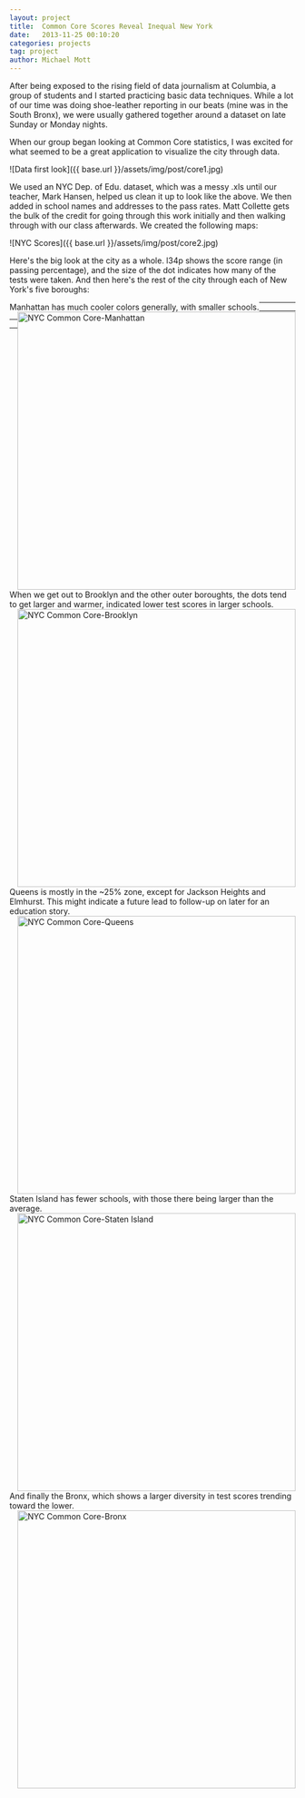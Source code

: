 ```yaml
---
layout: project
title:  Common Core Scores Reveal Inequal New York
date:   2013-11-25 00:10:20
categories: projects
tag: project
author: Michael Mott
---
```


After being exposed to the rising field of data journalism at Columbia, a group of students and I started practicing basic data techniques. While a lot of our time was doing shoe-leather reporting in our beats (mine was in the South Bronx), we were usually gathered together around a dataset on late Sunday or Monday nights.

When our group began looking at Common Core statistics, I was excited for what seemed to be a great application to visualize the city through data. 

![Data first look]({{ base.url }}/assets/img/post/core1.jpg)

We used an NYC Dep. of Edu. dataset, which was a messy .xls until our teacher, Mark Hansen, helped us clean it up to look like the above. We then added in school names and addresses to the pass rates. Matt Collette gets the bulk of the credit for going through this work initially and then walking through with our class afterwards. We created the following maps:

![NYC Scores]({{ base.url }}/assets/img/post/core2.jpg)

Here's the big look at the city as a whole. l34p shows the score range (in passing percentage), and the size of the dot indicates how many of the tests were taken. And then here's the rest of the city through each of New York's five boroughs:

<div class="row">
<span class="span12" style="float:left;vertical-align:middle;">Manhattan has much cooler colors generally, with smaller schools.</span><span><img src="{{ base.url }}/assets/img/post/core3.jpg" alt="NYC Common Core-Manhattan" style="float:right" height="490"></span>
</div>

<hr />
<div class="row">
<span class="span12" style="float:left;vertical-align:middle;">When we get out to Brooklyn and the other outer boroughts, the dots tend to get larger and warmer, indicated lower test scores in larger schools.</span><span><img src="{{ base.url }}/assets/img/post/core4.jpg" alt="NYC Common Core-Brooklyn" style="float:right" height="490"/></span>
</div>

<hr />
<div class="row">
<span class="span12" style="float:left;vertical-align:middle;">Queens is mostly in the ~25% zone, except for Jackson Heights and Elmhurst. This might indicate a future lead to follow-up on later for an education story.</span><span><img src="{{ base.url }}/assets/img/post/core5.jpg" alt="NYC Common Core-Queens" style="float:right" height="490"/></span>
</div>

<hr />
<div class="row">
<span class="span12" style="float:left;vertical-align:middle;">Staten Island has fewer schools, with those there being larger than the average.</span><span><img src="{{ base.url }}/assets/img/post/core6.jpg" alt="NYC Common Core-Staten Island" style="float:right" height="490"/></span>
</div>

<hr />
<div class="row">
<span class="span12" style="float:left;vertical-align:middle;">And finally the Bronx, which shows a larger diversity in test scores trending toward the lower.</span><span><img src="{{ base.url }}/assets/img/post/core7.jpg" alt="NYC Common Core-Bronx" style="float:right" height="490"/></span>
</div>